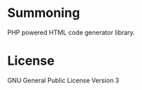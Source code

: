 Summoning
=========

PHP powered HTML code generator library.

License
=======

GNU General Public License Version 3
